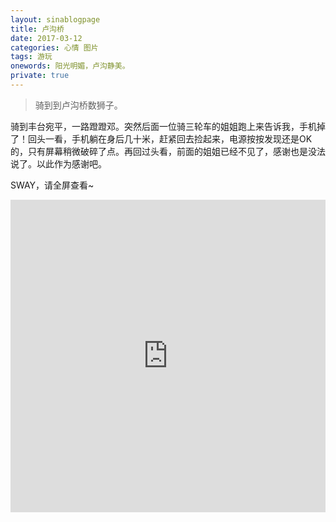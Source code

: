 ```yaml
---
layout: sinablogpage
title: 卢沟桥
date: 2017-03-12
categories: 心情 图片
tags: 游玩
onewords: 阳光明媚，卢沟静美。
private: true
---
```

> 骑到到卢沟桥数狮子。

骑到丰台宛平，一路蹬蹬邓。突然后面一位骑三轮车的姐姐跑上来告诉我，手机掉了！回头一看，手机躺在身后几十米，赶紧回去捡起来，电源按按发现还是OK的，只有屏幕稍微破碎了点。再回过头看，前面的姐姐已经不见了，感谢也是没法说了。以此作为感谢吧。

SWAY，请全屏查看~

<iframe width="760px" height="500px" src="https://sway.com/s/8nDAgGQHQrYW69u4/embed" frameborder="0" marginheight="0" marginwidth="0" max-width="100%" sandbox="allow-forms allow-modals allow-orientation-lock allow-popups allow-same-origin allow-scripts" scrolling="no" style="border: none; max-width: 100%; max-height: 100vh" allowfullscreen mozallowfullscreen msallowfullscreen webkitallowfullscreen />
